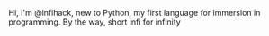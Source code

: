 Hi, I'm @infihack, new to Python, my first language for immersion in programming.
By the way, short infi for infinity
